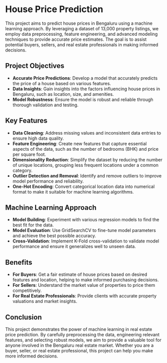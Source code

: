 # House Price Prediction

This project aims to predict house prices in Bengaluru using a machine learning approach. By leveraging a dataset of 13,000 property listings, we employ data preprocessing, feature engineering, and advanced modeling techniques to provide accurate price estimates. The goal is to assist potential buyers, sellers, and real estate professionals in making informed decisions.

## Project Objectives

- **Accurate Price Predictions**: Develop a model that accurately predicts the price of a house based on various features.
- **Data Insights**: Gain insights into the factors influencing house prices in Bengaluru, such as location, size, and amenities.
- **Model Robustness**: Ensure the model is robust and reliable through thorough validation and testing.

## Key Features

- **Data Cleaning**: Address missing values and inconsistent data entries to ensure high data quality.
- **Feature Engineering**: Create new features that capture essential aspects of the data, such as the number of bedrooms (BHK) and price per square foot.
- **Dimensionality Reduction**: Simplify the dataset by reducing the number of unique locations, grouping less frequent locations under a common category.
- **Outlier Detection and Removal**: Identify and remove outliers to improve model performance and reliability.
- **One-Hot Encoding**: Convert categorical location data into numerical format to make it suitable for machine learning algorithms.

## Machine Learning Approach

- **Model Building**: Experiment with various regression models to find the best fit for the data.
- **Model Evaluation**: Use GridSearchCV to fine-tune model parameters and achieve the best possible accuracy.
- **Cross-Validation**: Implement K-Fold cross-validation to validate model performance and ensure it generalizes well to unseen data.

## Benefits

- **For Buyers**: Get a fair estimate of house prices based on desired features and location, helping to make informed purchasing decisions.
- **For Sellers**: Understand the market value of properties to price them competitively.
- **For Real Estate Professionals**: Provide clients with accurate property valuations and market insights.

## Conclusion

This project demonstrates the power of machine learning in real estate price prediction. By carefully preprocessing the data, engineering relevant features, and selecting robust models, we aim to provide a valuable tool for anyone involved in the Bengaluru real estate market. Whether you are a buyer, seller, or real estate professional, this project can help you make more informed decisions.
